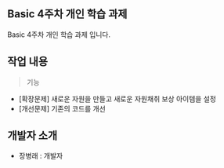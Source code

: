 ## Basic 4주차 개인 학습 과제
Basic 4주차 개인 학습 과제 입니다.

## 작업 내용
> 기능
+ [확장문제] 새로운 자원을 만들고 새로운 자원채취 보상 아이템을 설정
+ [개선문제] 기존의 코드를 개선

## 개발자 소개
+ 장병래 : 개발자
